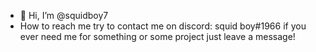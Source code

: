 - 👋 Hi, I’m @squidboy7
- How to reach me try to contact me on discord: squid boy#1966
if you ever need me for something or some project just leave a message!

<!---
squidboy7/squidboy7 is a ✨ special ✨ repository because its `README.md` (this file) appears on your GitHub profile.
You can click the Preview link to take a look at your changes.
--->
